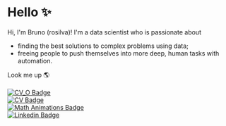 # Hello ✨

Hi, I'm Bruno (rosilva)! I'm a data scientist who is passionate about 
- finding the best solutions to complex problems using data;
- freeing people to push themselves into more deep, human tasks with automation.

Look me up 🌎<br>
<br>[![CV_O Badge](https://img.shields.io/badge/CV-Overview-black)](https://rosilva.carrd.co/)
<br>[![CV Badge](https://img.shields.io/badge/CV-Complete-blueviolet)](https://drive.google.com/file/d/1zWVMK8sx69VTSxpkqlTA616jC7qDYXY1/view?usp=sharing)
<br>[![Math Animations Badge](https://img.shields.io/badge/Project-ML_Animations-red)](https://github.com/brunorosilva/ML-animations)
<br>[![Linkedin Badge](https://img.shields.io/badge/Linkedin-brunorosilva-blue)](https://www.linkedin.com/in/brunorosilva)
